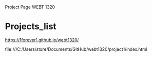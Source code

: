 Project Page WEBT 1320

<h1>Projects_list</h1>

https://1forever1.github.io/webt1320/

file:///C:/Users/store/Documents/GitHub/webt1320/project1/index.html
